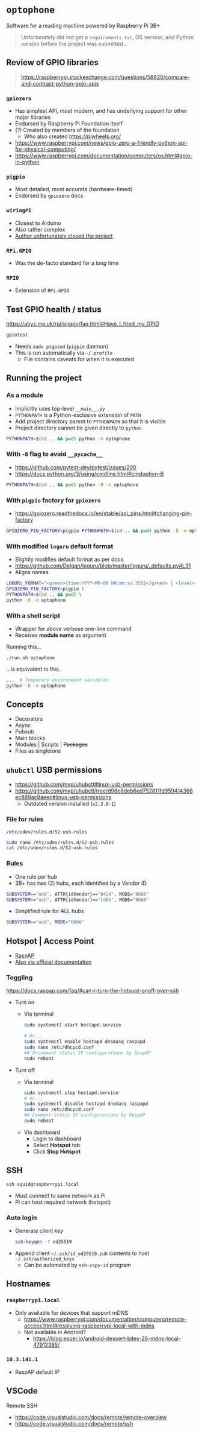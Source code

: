 # `optophone`

<!-- Source code for my undergraduate design project -->

Software for a reading machine powered by Raspberry Pi 3B+

> Unfortunately did not get a `requirements.txt`, OS version, and Python version before the project was submitted...

## Review of GPIO libraries

> https://raspberrypi.stackexchange.com/questions/58820/compare-and-contrast-python-gpio-apis

### `gpiozero`

- Has simplest API, most modern, and has underlying support for other major libraries
- Endorsed by Raspberry Pi Foundation itself
- (?) Created by members of the foundation
  - Who also created https://piwheels.org/
- https://www.raspberrypi.com/news/gpio-zero-a-friendly-python-api-for-physical-computing/
- https://www.raspberrypi.com/documentation/computers/os.html#gpio-in-python

### `pigpio`

- Most detailed, most accurate (hardware-timed)
- Endorsed by `gpiozero` docs

### `wiringPi`

- Closest to Arduino
- Also rather complex
- [Author unfortunately closed the project](https://web.archive.org/web/20220405225008/http://wiringpi.com/wiringpi-deprecated/)

### `RPi.GPIO`

- Was the de-facto standard for a _long_ time

### `RPIO`

- Extension of `RPi.GPIO`

## Test GPIO health / status

https://abyz.me.uk/rpi/pigpio/faq.html#Have_I_fried_my_GPIO

```sh
gpiotest
```

- Needs `sudo pigpiod` (`pigpio` daemon)
- This is run automatically via `~/.profile`
  - File contains caveats for when it is executed

## Running the project

### As a module

- Implicitly uses top-level `__main__.py`
- `PYTHONPATH` is a Python-exclusive extension of `PATH`
- Add project directory parent to `PYTHONPATH` so that it is visible
- Project directory cannot be given directly to `python`

```sh
PYTHONPATH=$(cd .. && pwd) python -m optophone
```

### With `-B` flag to avoid `__pycache__`

- https://github.com/pytest-dev/pytest/issues/200
- https://docs.python.org/3/using/cmdline.html#cmdoption-B

```sh
PYTHONPATH=$(cd .. && pwd) python -B -m optophone
```

### With `pigpio` factory for `gpiozero`

- https://gpiozero.readthedocs.io/en/stable/api_pins.html#changing-pin-factory

```sh
GPIOZERO_PIN_FACTORY=pigpio PYTHONPATH=$(cd .. && pwd) python -B -m optophone
```

### With modified `loguru` default format

- Slightly modifies default format as per docs
- https://github.com/Delgan/loguru/blob/master/loguru/_defaults.py#L31
- Aligns names

```sh
LOGURU_FORMAT="<green>{time:YYYY-MM-DD HH:mm:ss.SSS}</green> │ <level>{level: <8}</level> │ <cyan>{name: <32.32}</cyan> : <cyan>{function: <16.16}</cyan> : <cyan>{line: >3}</cyan> - <level>{message}</level>" \
GPIOZERO_PIN_FACTORY=pigpio \
PYTHONPATH=$(cd .. && pwd) \
python -B -m optophone
```

### With a shell script

- Wrapper for above verbose one-line command
- Receives **module name** as argument

Running this...

```
./run.sh optophone
```

...is equivalent to this.

```sh
...  # Temporary environment variables
python -B -m optophone
```

## Concepts

- Decorators
- Async
- Pubsub
- Main blocks
- Modules | Scripts | ~~Packages~~
- Files as singletons

## `uhubctl` USB permissions

- https://github.com/mvp/uhubctl#linux-usb-permissions
- https://github.com/mvp/uhubctl/tree/d98e6deb6ed752811fd959414366ec889ac8aeec#linux-usb-permissions
  - Outdated version installed (`v2.3.0-1`)

### File for rules

`/etc/udev/rules.d/52-usb.rules`

```sh
sudo nano /etc/udev/rules.d/52-usb.rules
cat /etc/udev/rules.d/52-usb.rules
```

### Rules

- One rule per hub
- 3B+ has two (2) hubs, each identified by a Vendor ID

```sh
SUBSYSTEM=="usb", ATTR{idVendor}=="0424", MODE="0666"
SUBSYSTEM=="usb", ATTR{idVendor}=="1d6b", MODE="0666"
```

- Simplified rule for ALL hubs

```sh
SUBSYSTEM=="usb", MODE="0666"
```

## Hotspot | Access Point

- [RaspAP](https://raspap.com/)
- [Also via official documentation](https://www.raspberrypi.com/documentation/computers/configuration.html#set-up-the-network-router)

### Toggling

https://docs.raspap.com/faq/#can-i-turn-the-hotspot-onoff-over-ssh

- Turn on

  - Via terminal

    ```sh
    sudo systemctl start hostapd.service

    # Or...
    sudo systemctl enable hostapd dnsmasq raspapd
    sudo nano /etc/dhcpcd.conf
    ## Uncomment static IP configurations by RaspAP
    sudo reboot
    ```

- Turn off
  - Via terminal
    ```sh
    sudo systemctl stop hostapd.service
    # Or...
    sudo systemctl disable hostapd dnsmasq raspapd
    sudo nano /etc/dhcpcd.conf
    ## Comment static IP configurations by RaspAP
    sudo reboot
    ```
  - Via dashboard
    - Login to dashboard
    - Select **Hotspot** tab
    - Click **Stop Hotspot**

## SSH

`ssh squid@raspberrypi.local`

- Must connect to same network as Pi
- Pi can host required network (hotspot)

### Auto login

- Generate client key
  ```sh
  ssh-keygen -t ed25519
  ```
- Append client `~/.ssh/id_ed25519.pub` contents to host `~/.ssh/authorized_keys`
  - Can be automated by `ssh-copy-id` program

## Hostnames

### `raspberrypi.local`

- Only available for devices that support mDNS
  - https://www.raspberrypi.com/documentation/computers/remote-access.html#resolving-raspberrypi-local-with-mdns
  - Not available in Android?
    - https://blog.esper.io/android-dessert-bites-26-mdns-local-47912385/

### `10.3.141.1`

- RaspAP default IP

## VSCode

Remote SSH

- https://code.visualstudio.com/docs/remote/remote-overview
- https://code.visualstudio.com/docs/remote/ssh
